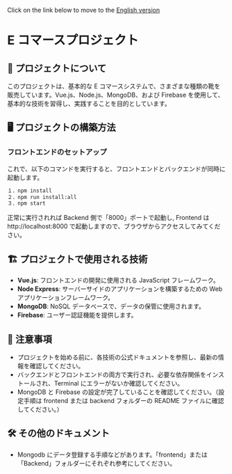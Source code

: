 Click on the link below to move to the
[English version](./README-ENGLISH.md)

# E コマースプロジェクト

## 👟 プロジェクトについて

このプロジェクトは、基本的な E コマースシステムで、さまざまな種類の靴を販売しています。Vue.js、Node.js、MongoDB、および Firebase を使用して、基本的な技術を習得し、実践することを目的としています。

## 🖥️ プロジェクトの構築方法

### フロントエンドのセットアップ

これで、以下のコマンドを実行すると、フロントエンドとバックエンドが同時に起動します。

```bash
１．npm install
２．npm run install:all
３．npm start
```

正常に実行されれば Backend 側で「8000」ポートで起動し, Frontend は http://localhost:8000 で起動しますので、ブラウザからアクセスしてみてください。

## 🏗️ プロジェクトで使用される技術

-   **Vue.js**: フロントエンドの開発に使用される JavaScript フレームワーク。
-   **Node Express**: サーバーサイドのアプリケーションを構築するための Web アプリケーションフレームワーク。
-   **MongoDB**: NoSQL データベースで、データの保管に使用されます。
-   **Firebase**: ユーザー認証機能を提供します。

## 📌 注意事項

-   プロジェクトを始める前に、各技術の公式ドキュメントを参照し、最新の情報を確認してください。
-   バックエンドとフロントエンドの両方で実行され、必要な依存関係をインストールされ、Terminal にエラーがないか確認してください。
-   MongoDB と Firebase の設定が完了していることを確認してください。（設定手順は frontend または backend フォルダーの README ファイルに確認してください。）

## 🛠️ その他のドキュメント

-   Mongodb にデータ登録する手順などがあります。「frontend」または「Backend」フォルダーにそれぞれ参考にしてください。
